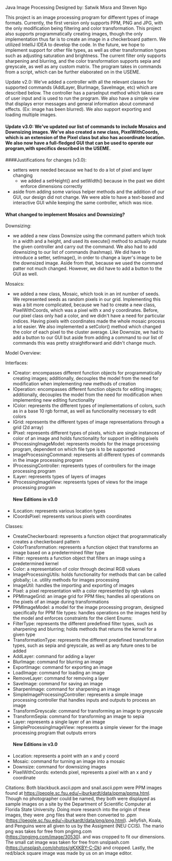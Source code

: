 Java Image Processing Designed by: Satwik Misra and Steven Ngo

This project is an image processing program for different types of image formats. Currently, the
first version only supports PPM, PNG and JPG, with the only modification being filtering and color
transformation. This project also supports programmatically creating images, though the only
implementation thus far is to create an image in a checkerboard pattern. We utilized IntelliJ IDEA
to develop the code. In the future, we hope to implement support for other file types, as well as
other transformation types such as adjusting saturation and brightness. The current filter only
supports sharpening and blurring, and the color transformation supports sepia and greyscale, as well
as any custom matrix. The program takes in commands from a script, which can be further elaborated
on in the USEME.

Update v2.0: We've added a controller with all the relevant classes for supported commands
(AddLayer, BlurImage, SaveImage, etc) which are described below. The controller has a parseInput
method which takes care of user input and is used to run the program. We also have a simple view
that displays error messages and general information about command effects. (Ex:
image has been blurred). We also support exporting and loading multiple images.

#### Update v3.0: We've updated our list of commands to include Mosaics and Downsizing images. We've also created a new class, PixelWithCoords, which is an extension of the Pixel class but also has acoordinate location. We also now have a full-fledged GUI that can be used to operate our program,with specifics described in the USEME.
####


####Justifications for changes (v3.0):

- setters were needed because we had to do a lot of pixel and layer changing
  - we added a setHeight() and setWidth() because in the past we didnt enforce
  dimensions correctly
- aside from adding some various helper methods and the addition of our GUI, our design 
did not change. We were able to have a text-based and interactive GUI while keeping the same
  controller, which was nice.

#### What changed to implement Mosaics and Downsizing? ####

Downsizing:

- we added a new class Downsize using the command pattern which took in a width and a height, and 
  used its execute()
method to actually mutate the given controller and carry out the command. We also had
  to add downsizing to our list of commands (hashmap). We did have to introduce a setter,
  setImage(), in order to change a layer's image to be the downsized image. Aside from that,
  because we used the command patter not much changed. However, we did have to add a button to 
  the GUI as well.
  
Mosaics:

- we added a new class, Mosaic, which took in an int number of seeds. We represented seeds
as random pixels in our grid. Implementing this was a bit more complicated, because we had to
  create a new class, PixelWithCoords, which was a pixel with x and y coordinates. Before, our 
  pixel class only had a color, and we didn't have a need for particular indices. Having pixels
  with coordinates made the whole mosaic process a lot easier. We also implemented a setColor() 
  method which changed the color of each pixel to the cluster average. Like Downsize, we had to add
  a button to our GUI but aside from adding a command to our list of commands this was pretty 
  straightforward and didn't change much.

Model Overview:

Interfaces:

- ICreator: encompasses different function objects for programmatically creating images;
  additionally, decouples the model from the need for modification when implementing new methods of
  creation
- IOperation: encompasses different function objects for editing images; additionally, decouples the
  model from the need for modification when implementing new editing functionality
- IColor: represents the different types of implementations of colors, such as in a base 10 rgb
  format, as well as functionality necessary to edit colors
- IGrid: represents the different types of image representations through a grid (2d array)
- IPixel: represents different types of pixels, which are single instances of color of an image and
  holds functionality for support in editing pixels
- IProcessingImageModel: represents models for the image processing program, dependent on which file
  type is to be supported
- ImageProcessingCommand: represents all different types of commands in the image processing program
- IProcessingController: represents types of controllers for the image processing program
- ILayer: represents types of layers of images
- IProcessingImageView: represents types of views for the image processing program
  #### New Editions in v3.0
- ILocation: represents various location types
- ICoordsPixel: represents various pixels with coordinates

Classes:

- CreateCheckerboard: represents a function object that programmatically creates a checkerboard
  pattern
- ColorTransformation: represents a function object that transforms an image based on a
  predetermined filter type
- Filter: represents a function object that filters an image using a predetermined kernel
- Color: a representation of color through decimal RGB values
- ImageProcessingUtils: holds functionality for methods that can be called globally; i.e. utility
  methods for images processing
- ImageUtil: handles the importing and exporting of images
- Pixel: a pixel representation with a color represented by rgb values
- PPMImageGrid: an image grid for PPM files; handles all operations on the pixels of an image during
  transformations
- PPMImageModel: a model for the image processing program, designed specifically for PPM file types:
  handles operations on the images held by the model and enforces constraints for the client Enums:
- FilterType: represents the different predefined filter types, such as sharpening and blurring;
  holds methods that returns the kernel for a given type
- TransformationType: represents the different predefined transformation types, such as sepia and
  greyscale, as well as any future ones to be added
- AddLayer: command for adding a layer
- BlurImage: command for blurring an image
- ExportImage: command for exporting an image
- LoadImage: command for loading an image
- RemoveLayer: command for removing a layer
- SaveImage: command for saving an image
- SharpenImage: command for sharpening an image
- SimpleImageProcessingController: represents a simple image processing controller that handles
  inputs and outputs to process an image
- TransformGreyscale: command for transforming an image to greyscale
- TransformSepia: command for transforming an image to sepia
- Layer: represents a single layer of an image
- SimpleProcessingImageView: represents a simple viewer for the image processing program that
  outputs errors
  #### New Editions in v3.0
- Location: represents a point with an x and y coord
- Mosaic: command for turning an image into a mosaic
- Downsize: command for downsizing images
- PixelWithCoords: extends pixel, represents a pixel with an x and y coordinate

Citations:
Both blackbuck.ascii.ppm and snail.ascii.ppm were PPM images found at
https://people.sc.fsu.edu/~jburkardt/data/ppma/ppma.html. Though no photographer could be named,
they both were displayed as sample images on a site by the Department of Scientific Computer at
Florida State University. Doing more research into the origin of these images, they were .png files
that were then converted to .ppm (https://people.sc.fsu.edu/~jburkardt/data/png/png.html).
Jellyfish, Koala, and Penguins were all given to us by the Assigment (NEU CCIS). 
The mario png was takes for free from pngimg.com (https://pngimg.com/image/30530).
and was cropped to fit our dimensions. The small cat image was taken for free from unslpash.com
(https://unsplash.com/photos/gKXKBY-C-Dk) and cropped. Lastly, the red/black square image
was made by us on an image editor.
